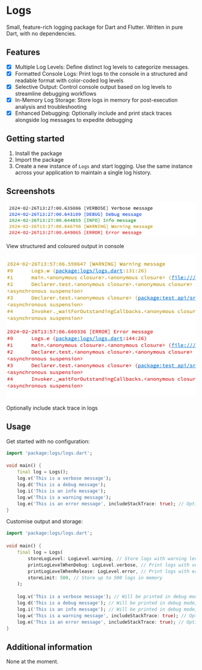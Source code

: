 # Logs
Small, feature-rich logging package for Dart and Flutter.
Written in pure Dart, with no dependencies.

## Features

- [x] Multiple Log Levels: Define distinct log levels to categorize messages.
- [x] Formatted Console Logs: Print logs to the console in a structured and readable format with color-coded log levels
- [x] Selective Output: Control console output based on log levels to streamline debugging workflows
- [x] In-Memory Log Storage: Store logs in memory for post-execution analysis and troubleshooting
- [x] Enhanced Debugging: Optionally include and print stack traces alongside log messages to expedite debugging

## Getting started

1. Install the package
2. Import the package
3. Create a new instance of `Logs` and start logging. Use the same instance across your application to maintain a single log history.

## Screenshots
![View structured and coloured output in console](docs/images/coloured_output.png)

View structured and coloured output in console

![Optionally include stack trace in logs](docs/images/traces.png)

Optionally include stack trace in logs

## Usage

Get started with no configuration:

```dart
import 'package:logs/logs.dart';

void main() {
    final log = Logs();
    log.v('This is a verbose message');
    log.d('This is a debug message');
    log.i('This is an info message');
    log.w('This is a warning message');
    log.e('This is an error message', includeStackTrace: true); // Optionally include stack trace
}
```

Customise output and storage:

```dart
import 'package:logs/logs.dart';

void main() {
    final log = Logs(
        storeLogLevel: LogLevel.warning, // Store logs with warning level and above
        printLogLevelWhenDebug: LogLevel.verbose, // Print logs with verbose level and above in debug mode
        printLogLevelWhenRelease: LogLevel.error, // Print logs with error level and above in release mode
        storeLimit: 500, // Store up to 500 logs in memory
    );

    log.v('This is a verbose message'); // Will be printed in debug mode, but not stored
    log.d('This is a debug message'); // Will be printed in debug mode, but not stored
    log.i('This is an info message'); // Will be printed in debug mode, but not stored
    log.w('This is a warning message', includeStackTrace: true); // Optionally include stack trace
    log.e('This is an error message', includeStackTrace: true); // Optionally include stack trace
}
```

## Additional information
None at the moment.
